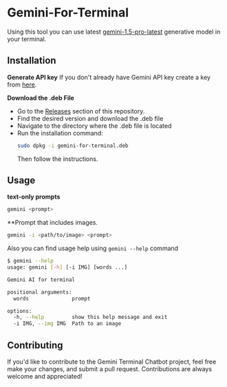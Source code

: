 # Gemini-For-Terminal

Using this tool you can use latest [gemini-1.5-pro-latest](https://ai.google.dev/gemini-api/docs/models/gemini#gemini-1.5-pro-expandable) generative model in your terminal.

## Installation

**Generate API key**
If you don't already have Gemini API key create a key from [here](https://aistudio.google.com/app/apikey).

**Download the .deb File**
- Go to the [Releases](https://github.com/sacheex/Gemini-For-Terminal/releases) section of this repository.
- Find the desired version and download the .deb file
- Navigate to the directory where the .deb file is located
- Run the installation command:
  ```bash
  sudo dpkg -i gemini-for-terminal.deb
  ```
  Then follow the instructions.

## Usage
**text-only prompts**

```bash
gemini <prompt>
```
**Prompt that includes images.

```bash
gemini -i <path/to/image> <prompt>
```

Also you can find usage help using ```gemini --help``` command

```bash
$ gemini --help
usage: gemini [-h] [-i IMG] [words ...]

Gemini AI for terminal

positional arguments:
  words              prompt

options:
  -h, --help         show this help message and exit
  -i IMG, --img IMG  Path to an image
```

## Contributing
If you'd like to contribute to the Gemini Terminal Chatbot project, feel free make your changes, and submit a pull request. Contributions are always welcome and appreciated!
